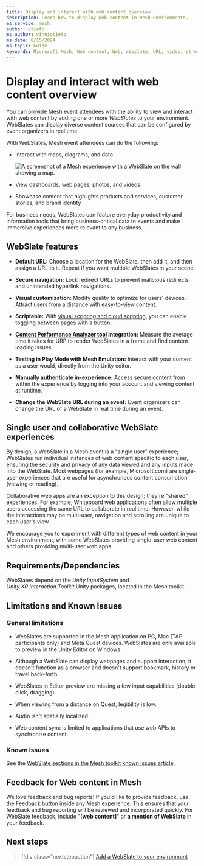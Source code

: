 ```yaml
---
title: Display and interact with web content overview
description: Learn how to display Web content in Mesh Environments.
ms.service: mesh
author: vtieto
ms.author: vinnietieto
ms.date: 8/15/2024
ms.topic: Guide
keywords: Microsoft Mesh, Web content, Web, webslate, URL, video, streaming video, whiteboard
---
```


# Display and interact with web content overview

You can provide Mesh event attendees with the ability to view and interact with web content by adding one or more *WebSlates* to your environment. WebSlates can display diverse content sources that can be configured by event organizers in real time. 

With WebSlates, Mesh event attendees can do the following:

- Interact with maps, diagrams, and data

   ![A screenshot of a Mesh experience with a WebSlate on the wall showing a map.](../../../media/webview-developer-guide/image003.png)

- View dashboards, web pages, photos, and videos

- Showcase content that highlights products and services, customer stories, and brand identity

For business needs, WebSlates can feature everyday productivity and information tools that bring business-critical data to events and make immersive experiences more relevant to any business.

## WebSlate features

- **Default URL:** Choose a location for the WebSlate, then add it, and then assign a URL to it. Repeat if you want multiple WebSlates in your scene.

- **Secure navigation:** Lock redirect URLs to prevent malicious redirects and unintended hyperlink navigations.

- **Visual customization:** Modify quality to optimize for users' devices. Attract users from a distance with easy-to-view content.

- **Scriptable:** With [visual scripting and cloud scripting](../../script-your-scene-logic/mesh-scripting-overview.md), you can enable toggling between pages with a button.

- **[Content Performance Analyzer tool](../../debug-and-optimize-performance/cpa.md) integration:** Measure the average time it takes for URP to render WebSlates in a frame and find content loading issues.

- **Testing in Play Mode with Mesh Emulation:** Interact with your content as a user would, directly from the Unity editor.

- **Manually authenticate in-experience:** Access secure content from within the experience by logging into your account and viewing content at runtime.

- **Change the WebSlate URL during an event:** Event organizers can change the URL of a WebSlate in real time during an event.

## Single user and collaborative WebSlate experiences

By design, a WebSlate in a Mesh event is a "single user" experience; WebSlates run individual instances of web content specific to each user, ensuring the security and privacy of any data viewed and any inputs made into the WebSlate. Most webpages (for example, Microsoft.com) are single-user experiences that are useful for asynchronous content consumption (viewing or reading). 

Collaborative web apps are an exception to this design; they're "shared" experiences. For example, Whiteboard web applications often allow multiple users accessing the same URL to collaborate in real time. However, while the interactions may be multi-user, navigation and scrolling are unique to each user's view. 

We encourage you to experiment with different types of web content in your Mesh environment, with some WebSlates providing single-user web content and others providing multi-user web apps.  
 
## Requirements/Dependencies

WebSlates depend on the _Unity.InputSystem_ and _Unity.XR.Interaction.Toolkit_ Unity packages, located in the Mesh toolkit.

## Limitations and Known Issues

### General limitations

- WebSlates are supported in the Mesh application on PC, Mac (TAP participants only) and Meta Quest devices. WebSlates are only available to preview in the Unity Editor on Windows.

- Although a WebSlate can display webpages and support interaction, it doesn't function as a browser and doesn't support bookmark, history or travel back-forth.

- WebSlates in Editor preview are missing a few input capabilities (double-click, dragging).

- When viewing from a distance on Quest, legibility is low.

- Audio isn't spatially localized.

- Web content sync is limited to applications that use web APIs to synchronize content.

### Known issues

See the [WebSlate sections in the Mesh toolkit known issues article](../../../../Resources/mesh-toolkit-known-issues.md).

## Feedback for Web content in Mesh

We love feedback and bug reports! If you'd like to provide feedback, use the Feedback button inside any Mesh experience. This ensures that your feedback and bug reporting will be reviewed and incorporated quickly. For WebSlate feedback, include "**[web content]**" or **a mention of WebSlate** in your feedback.

## Next steps

> [!div class="nextstepaction"]
> [Add a WebSlate to your environment](./add-a-webslate.md)





